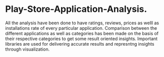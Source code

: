# Play-Store-Application-Analysis.
All the analysis have been done to have ratings, reviews, prices as welll as installations rate of every particular application.
Comparison between the different applications as well as categories has been made on the basis of their respective categories to get some result oriented insights.
Important libraries are used for delivering accurate results and represntng insights through visualization. 
